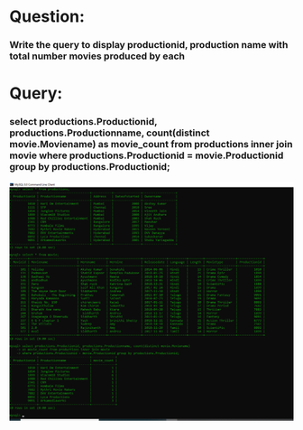 
# Question:
### Write the query to display productionid, production name with total number movies produced by each

# Query:
### select productions.Productionid, productions.Productionname, count(distinct movie.Moviename) as movie_count from productions inner join movie where productions.Productionid = movie.Productionid group by productions.Productionid;</br>

![Alt Text](https://github.com/PS99003576/MySQL/blob/main/Images/A_Query_1.png)<br />
